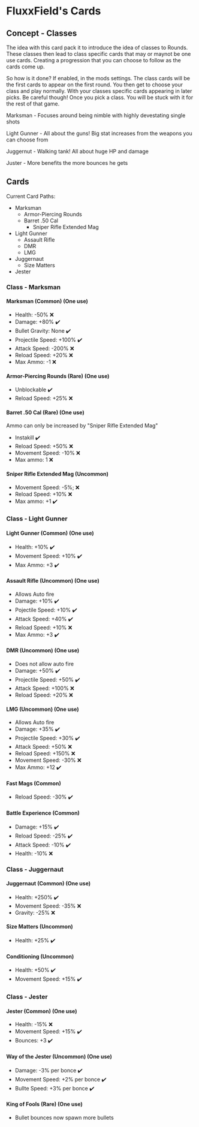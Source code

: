 # FluxxField's Cards

## Concept - Classes
The idea with this card pack it to introduce the idea of classes to Rounds. These classes then lead to class specific cards that may or maynot be one use cards. Creating a progression that you can choose to follow as the cards come up.

So how is it done? If enabled, in the mods settings. The class cards will be the first cards to appear on the first round. You then get to choose your class and play normally. With your classes specific cards appearing in later picks. Be careful though! Once you pick a class. You will be stuck with it for the rest of that game.

Marksman - Focuses around being nimble with highly devestating single shots

Light Gunner - All about the guns! Big stat increases from the weapons you can choose from

Juggernut - Walking tank! All about huge HP and damage

Juster - More benefits the more bounces he gets

## Cards
Current Card Paths:
- Marksman
  - Armor-Piercing Rounds
  - Barret .50 Cal
    - Sniper Rifle Extended Mag
- Light Gunner
  - Assault Rifle
  - DMR
  - LMG
- Juggernaut
  - Size Matters
- Jester

### Class - Marksman
#### Marksman (Common) (One use)
- Health:           -50%  ❌
- Damage:           +80%  ✔️
- Bullet Gravity:   None  ✔️
- Projectile Speed: +100% ✔️
- Attack Speed:     -200% ❌
- Reload Speed:     +20%  ❌
- Max Ammo:         -1    ❌

#### Armor-Piercing Rounds (Rare) (One use)
- Unblockable        ✔️
- Reload Speed: +25% ❌

#### Barret .50 Cal (Rare) (One use)
Ammo can only be increased by "Sniper Rifle Extended Mag"
- Instakill            ✔️
- Reload Speed:   +50% ❌
- Movement Speed: -10% ❌
- Max ammo:     1      ❌
 
#### Sniper Rifle Extended Mag (Uncommon)
- Movement Speed: -5%; ❌
- Reload Speed:   +10% ❌
- Max ammo:       +1   ✔️

### Class - Light Gunner
#### Light Gunner (Common) (One use)
- Health:         +10% ✔️
- Movement Speed: +10% ✔️
- Max Ammo:       +3   ✔️

#### Assault Rifle (Uncommon) (One use)
- Allows Auto fire
- Damage:          +10% ✔️
- Pojectile Speed: +10% ✔️
- Attack Speed:    +40% ✔️
- Reload Speed:    +10% ❌
- Max Ammo:        +3   ✔️

#### DMR (Uncommon) (One use)
- Does not allow auto fire
- Damage:           +50%  ✔️
- Projectile Speed: +50%  ✔️
- Attack Speed:     +100% ❌
- Reload Speed:     +20%  ❌

#### LMG (Uncommon) (One use)
- Allows Auto fire
- Damage:           +35%  ✔️
- Projectile Speed: +30%  ✔️
- Attack Speed:     +50%  ❌
- Reload Speed:     +150% ❌
- Movement Speed:   -30%  ❌
- Max Ammo:         +12   ✔️

#### Fast Mags (Common)
- Reload Speed: -30% ✔️

#### Battle Experience (Common)
- Damage:       +15% ✔️
- Reload Speed: -25% ✔️
- Attack Speed: -10% ✔️
- Health:       -10% ❌

### Class - Juggernaut
#### Juggernaut (Common) (One use)
- Health:         +250% ✔️
- Movement Speed: -35%  ❌
- Gravity:        -25%  ❌

#### Size Matters (Uncommon)
- Health:         +25% ✔️

#### Conditioning (Uncommon)
- Health:         +50% ✔️
- Movement Speed: +15% ✔️

### Class - Jester
#### Jester (Common) (One use)
- Health:         -15% ❌
- Movement Speed: +15% ✔️
- Bounces:        +3   ✔️

#### Way of the Jester (Uncommon) (One use)
- Damage:         -3% per bonce ✔️
- Movement Speed: +2% per bonce ✔️
- Bullte Speed:   +3% per bonce ✔️

#### King of Fools (Rare) (One use)
- Bullet bounces now spawn more bullets
